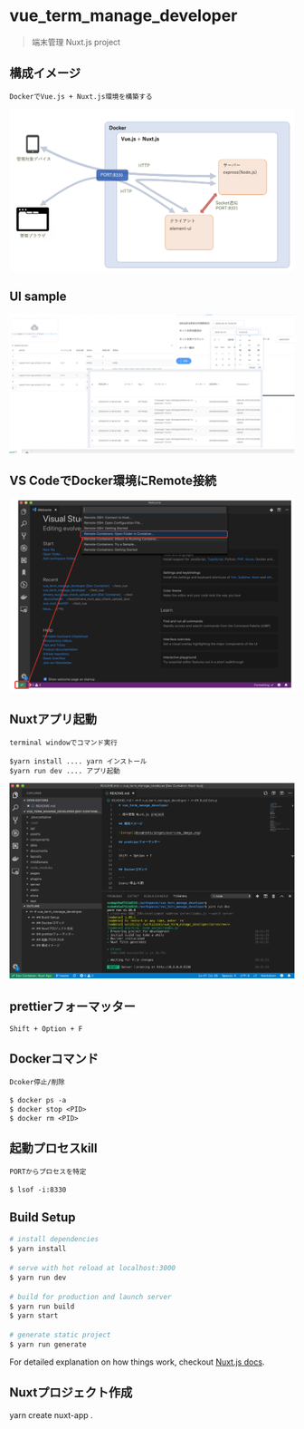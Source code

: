 # vue_term_manage_developer

> 端末管理 Nuxt.js project

## 構成イメージ

```
DockerでVue.js + Nuxt.js環境を構築する
```

![image](documents/images/overview_image.png)

## UI sample

![image](documents/images/term_manage_screen_sample.png)

## VS CodeでDocker環境にRemote接続

![image](documents/images/vs_code_remote.png)

## Nuxtアプリ起動

```
terminal windowでコマンド実行

$yarn install .... yarn インストール
$yarn run dev .... アプリ起動
```

![image](documents/images/yarn_run_dev.png)

## prettierフォーマッター

```
Shift + Option + F
```

## Dockerコマンド

```
Dcoker停止/削除

$ docker ps -a
$ docker stop <PID>
$ docker rm <PID>
```

## 起動プロセスkill

```
PORTからプロセスを特定

$ lsof -i:8330
```


## Build Setup

``` bash
# install dependencies
$ yarn install

# serve with hot reload at localhost:3000
$ yarn run dev

# build for production and launch server
$ yarn run build
$ yarn start

# generate static project
$ yarn run generate
```

For detailed explanation on how things work, checkout [Nuxt.js docs](https://nuxtjs.org).

## Nuxtプロジェクト作成
yarn create nuxt-app .

